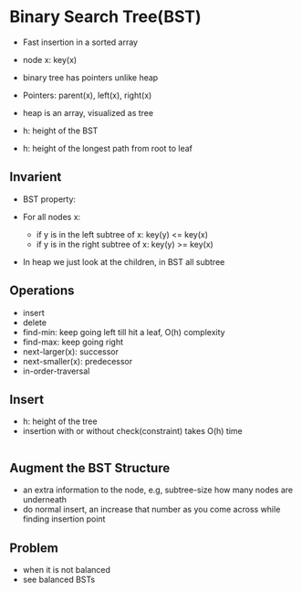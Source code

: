 # Binary Search Tree(BST)

- Fast insertion in a sorted array

- node x: key(x)
- binary tree has pointers unlike heap
- Pointers: parent(x), left(x), right(x)

- heap is an array, visualized as tree

- h: height of the BST
- h: height of the longest path from root to leaf

## Invarient

- BST property:
- For all nodes x:
  - if y is in the left subtree of x: key(y) <= key(x)
  - if y is in the right subtree of x: key(y) >= key(x)

- In heap we just look at the children, in BST all subtree

## Operations

- insert
- delete
- find-min: keep going left till hit a leaf, O(h) complexity
- find-max: keep going right
- next-larger(x): successor
- next-smaller(x): predecessor
- in-order-traversal

## Insert

- h: height of the tree
- insertion with or without check(constraint) takes O(h) time

```shell

```

## Augment the BST Structure

- an extra information to the node, e.g, subtree-size how many nodes are underneath
- do normal insert, an increase that number as you come across while finding
  insertion point

## Problem

- when it is not balanced
- see balanced BSTs
